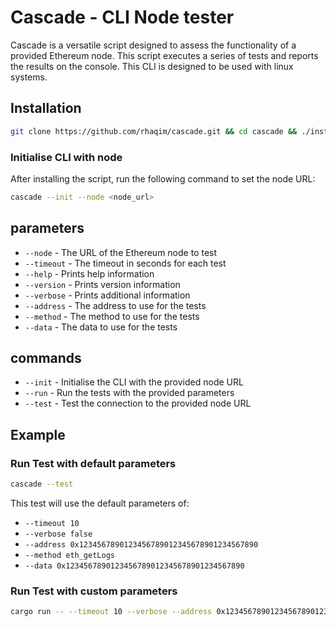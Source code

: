 # Cascade - CLI Node tester

Cascade is a versatile script designed to assess the functionality of a provided Ethereum node. This script executes a series of tests and reports the results on the console. This CLI is designed to be used with linux systems.

## Installation
```bash
git clone https://github.com/rhaqim/cascade.git && cd cascade && ./install.sh
```

### Initialise CLI with node
After installing the script,  run the following command to set the node URL:

```bash
cascade --init --node <node_url>
```

## parameters

- `--node` - The URL of the Ethereum node to test
- `--timeout` - The timeout in seconds for each test
- `--help` - Prints help information
- `--version` - Prints version information
- `--verbose` - Prints additional information
- `--address` - The address to use for the tests
- `--method` - The method to use for the tests
- `--data` - The data to use for the tests

## commands

- `--init` - Initialise the CLI with the provided node URL
- `--run` - Run the tests with the provided parameters
- `--test` - Test the connection to the provided node URL

## Example

### Run Test with default parameters

```bash
cascade --test
```

This test will use the default parameters of:

- `--timeout 10`
- `--verbose false`
- `--address 0x1234567890123456789012345678901234567890`
- `--method eth_getLogs`
- `--data 0x1234567890123456789012345678901234567890`


### Run Test with custom parameters

```bash
cargo run -- --timeout 10 --verbose --address 0x1234567890123456789012345678901234567890 --method eth_getBalance --data 0x1234567890123456789012345678901234567890
```

